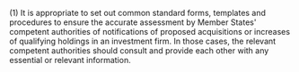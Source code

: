 (1) It is appropriate to set out common standard forms, templates and procedures to ensure the accurate assessment by Member States' competent authorities of notifications of proposed acquisitions or increases of qualifying holdings in an investment firm. In those cases, the relevant competent authorities should consult and provide each other with any essential or relevant information.